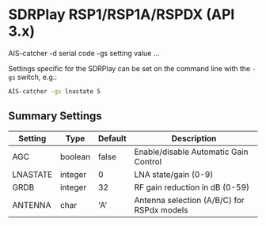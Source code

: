 # SDRPlay RSP1/RSP1A/RSPDX (API 3.x)
<div class="command-container">
      <div class="command-syntax">
        <span class="cmd-name">AIS-catcher</span>
        <span class="cmd-flag">-d</span>
        <span class="cmd-value">serial code</span>
        <span class="cmd-flag">-gs</span>
        <span class="cmd-setting">setting</span>
        <span class="cmd-value">value</span>
        ...
    </div>
</div>

Settings specific for the SDRPlay  can be set on the command line with the ```-gs``` switch, e.g.:
```bash
AIS-catcher -gs lnastate 5
```


## Summary Settings

| Setting | Type | Default | Description |
|---------|------|---------|-------------|
| AGC | boolean | false | Enable/disable Automatic Gain Control |
| LNASTATE | integer | 0 | LNA state/gain (0-9) |
| GRDB | integer | 32 | RF gain reduction in dB (0-59) |
| ANTENNA | char | 'A' | Antenna selection (A/B/C) for RSPdx models |